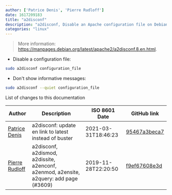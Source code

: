 ```yaml
---
author: ['Patrice Denis', 'Pierre Rudloff']
date: 1617209183
title: "a2disconf"
description: "a2disconf, Disable an Apache configuration file on Debian-based OSes."
categories: "linux"
---
```

> More information: <https://manpages.debian.org/latest/apache2/a2disconf.8.en.html>.

- Disable a configuration file:

```bash
sudo a2disconf configuration_file
```

- Don't show informative messages:

```bash
sudo a2disconf --quiet configuration_file
```
List of changes to this documentation


Author | Description | ISO 8601 Date | GitHub link
------|-----|-----|-----
[Patrice Denis](mailto:patrice.denis@gmail.com) | a2disconf: update en link to latest instead of buster | 2021-03-31T18:46:23 | [95467a3beca7](https://github.com/tldr-pages/tldr/commit/95467a3beca782fd26c938e9ccc011d5ce3f8a9e)
[Pierre Rudloff](mailto:contact@rudloff.pro) | a2disconf, a2dismod, a2dissite, a2enconf, a2enmod, a2ensite, a2query: add page (#3609) | 2019-11-28T22:20:50 | [f9ef67608e3d](https://github.com/tldr-pages/tldr/commit/f9ef67608e3d1f35d9383dc792e1ec6f5df02275)

